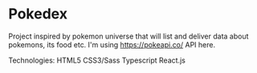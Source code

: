 # Pokedex

Project inspired by pokemon universe that will list and deliver data about pokemons, its food etc. 
I'm using https://pokeapi.co/ API here.

Technologies:
HTML5
CSS3/Sass
Typescript
React.js
